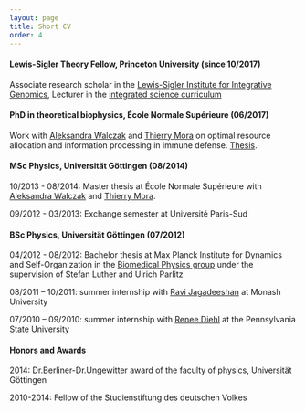 ```yaml
---
layout: page
title: Short CV
order: 4
---
```


#### Lewis-Sigler Theory Fellow, Princeton University (since 10/2017)

Associate research scholar in the [Lewis-Sigler Institute for Integrative Genomics](https://lsi.princeton.edu/), Lecturer in the [integrated science curriculum](https://lsi.princeton.edu/integratedscience)

#### PhD in theoretical biophysics, École Normale Supérieure (06/2017)
Work with [Aleksandra Walczak](http://www.phys.ens.fr/~awalczak/) and [Thierry Mora](http://www.phys.ens.fr/~tmora/) on optimal resource allocation and information processing in immune defense. [Thesis](https://hal.archives-ouvertes.fr/tel-01707653).

#### MSc Physics, Universität Göttingen (08/2014)
10/2013 - 08/2014: Master thesis at École Normale Supérieure with [Aleksandra Walczak](http://www.phys.ens.fr/~awalczak/) and [Thierry Mora](http://www.phys.ens.fr/~tmora/).

09/2012 - 03/2013: Exchange semester at Université Paris-Sud

#### BSc Physics, Universität Göttingen (07/2012)
04/2012 - 08/2012: Bachelor thesis at Max Planck Institute for Dynamics and Self-Organization in the [Biomedical Physics group](http://bmp.ds.mpg.de/) under the supervision of Stefan Luther and Ulrich Parlitz

08/2011 – 10/2011: summer internship with [Ravi Jagadeeshan](http://users.monash.edu.au/~rprakash/) at Monash University

07/2010 – 09/2010: summer internship with [Renee Diehl](http://www.phys.psu.edu/people/rdd2) at the Pennsylvania State University

#### Honors and Awards

2014: Dr.Berliner-Dr.Ungewitter award of the faculty of physics, Universität Göttingen

2010-2014: Fellow of the Studienstiftung des deutschen Volkes

